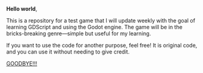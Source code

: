 **Hello world**,

This is a repository for a test game that I will update weekly with the goal of learning GDScript and using the Godot engine. The game will be in the bricks-breaking genre—simple but useful for my learning.

If you want to use the code for another purpose, feel free! It is original code, and you can use it without needing to give credit.

[GOODBYE!!!](https://media1.giphy.com/media/v1.Y2lkPTc5MGI3NjExOWxqZmg3OWJrbDhrZTBhcGp5OHN1cWN5eWR3MmllbjVhcGtjYXZ4eiZlcD12MV9pbnRlcm5hbF9naWZfYnlfaWQmY3Q9Zw/VelWewgR6CpNK/giphy.gif)

